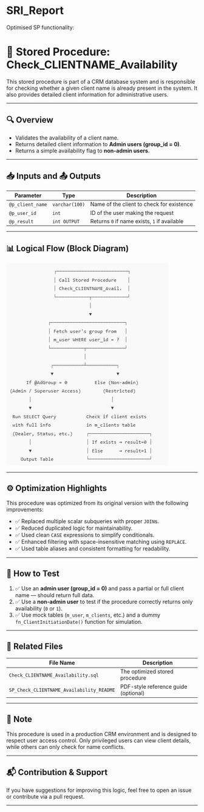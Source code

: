 # SRI_Report

Optimised SP functionality:

# 🚀 Stored Procedure: Check_CLIENTNAME_Availability

This stored procedure is part of a CRM database system and is responsible for checking whether a given client name is already present in the system. It also provides detailed client information for administrative users.

---

## 🔍 Overview

- Validates the availability of a client name.
- Returns detailed client information to **Admin users (group_id = 0)**.
- Returns a simple availability flag to **non-admin users**.

---

## 📥 Inputs and 📤 Outputs

| Parameter        | Type           | Description                                                |
|------------------|----------------|------------------------------------------------------------|
| `@p_client_name` | `varchar(100)` | Name of the client to check for existence                 |
| `@p_user_id`     | `int`          | ID of the user making the request                         |
| `@p_result`      | `int OUTPUT`   | Returns `0` if name exists, `1` if available              |

---
## 📊 Logical Flow (Block Diagram)
![Screenshot 2025-07-26 161911](https://github.com/spidermanMJ17/SRI_Report/blob/main/Screenshot%202025-07-26%20161911.png)

---

## ⚙ Optimization Highlights

This procedure was optimized from its original version with the following improvements:

- ✅ Replaced multiple scalar subqueries with proper `JOIN`s.
- ✅ Reduced duplicated logic for maintainability.
- ✅ Used clean `CASE` expressions to simplify conditionals.
- ✅ Enhanced filtering with space-insensitive matching using `REPLACE`.
- ✅ Used table aliases and consistent formatting for readability.

---

## 🧪 How to Test

1. ✅ Use an **admin user (group_id = 0)** and pass a partial or full client name — should return full data.
2. ✅ Use a **non-admin user** to test if the procedure correctly returns only availability (`0` or `1`).
3. ✅ Use mock tables (`m_user`, `m_clients`, etc.) and a dummy `fn_ClientInitiationDate()` function for simulation.

---

## 📂 Related Files

| File Name                                  | Description                            |
|--------------------------------------------|----------------------------------------|
| `Check_CLIENTNAME_Availability.sql`        | The optimized stored procedure         |
| `SP_Check_CLIENTNAME_Availability_README`  | PDF-style reference guide (optional)   |

---

## 📌 Note

This procedure is used in a production CRM environment and is designed to respect user access control. Only privileged users can view client details, while others can only check for name conflicts.

---

## 📬 Contribution & Support

If you have suggestions for improving this logic, feel free to open an issue or contribute via a pull request.

---


